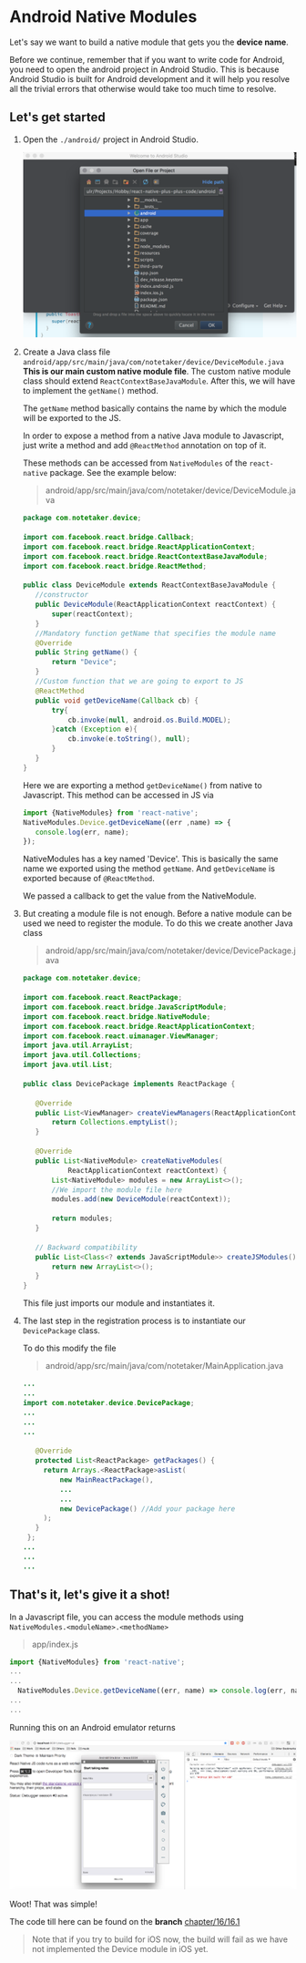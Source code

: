 # Android Native Modules

Let's say we want to build a native module that gets you the **device name**.

Before we continue, remember that if you want to write code for Android, you need to open the android project in Android Studio. This is because Android Studio is built for Android development and it will help you resolve all the trivial errors that otherwise would take too much time to resolve.

## Let's get started

1. Open the `./android/` project in Android Studio.

   ![](../../.gitbook/assets/16.1.open-androd-project.png)

2. Create a Java class file `android/app/src/main/java/com/notetaker/device/DeviceModule.java` **This is our main custom native module file**. The custom native module class should extend `ReactContextBaseJavaModule`. After this, we will have to implement the `getName()` method.

   The `getName` method basically contains the name by which the module will be exported to the JS.

   In order to expose a method from a native Java module to Javascript, just write a method and add `@ReactMethod` annotation on top of it.

   These methods can be accessed from `NativeModules` of the `react-native` package. See the example below:

   > android/app/src/main/java/com/notetaker/device/DeviceModule.java

   ```java
   package com.notetaker.device;

   import com.facebook.react.bridge.Callback;
   import com.facebook.react.bridge.ReactApplicationContext;
   import com.facebook.react.bridge.ReactContextBaseJavaModule;
   import com.facebook.react.bridge.ReactMethod;

   public class DeviceModule extends ReactContextBaseJavaModule {
      //constructor
      public DeviceModule(ReactApplicationContext reactContext) {
          super(reactContext);
      }
      //Mandatory function getName that specifies the module name
      @Override
      public String getName() {
          return "Device";
      }
      //Custom function that we are going to export to JS
      @ReactMethod
      public void getDeviceName(Callback cb) {
          try{
              cb.invoke(null, android.os.Build.MODEL);
          }catch (Exception e){
              cb.invoke(e.toString(), null);
          }
      }
   }
   ```

   Here we are exporting a method `getDeviceName()` from native to Javascript. This method can be accessed in JS via

   ```javascript
   import {NativeModules} from 'react-native';
   NativeModules.Device.getDeviceName((err ,name) => {
      console.log(err, name);
   });
   ```

   NativeModules has a key named 'Device'. This is basically the same name we exported using the method `getName`. And `getDeviceName` is exported because of `@ReactMethod`.

   We passed a callback to get the value from the NativeModule.

3. But creating a module file is not enough. Before a native module can be used we need to register the module. To do this we create another Java class

   > android/app/src/main/java/com/notetaker/device/DevicePackage.java

   ```java
   package com.notetaker.device;

   import com.facebook.react.ReactPackage;
   import com.facebook.react.bridge.JavaScriptModule;
   import com.facebook.react.bridge.NativeModule;
   import com.facebook.react.bridge.ReactApplicationContext;
   import com.facebook.react.uimanager.ViewManager;
   import java.util.ArrayList;
   import java.util.Collections;
   import java.util.List;

   public class DevicePackage implements ReactPackage {

      @Override
      public List<ViewManager> createViewManagers(ReactApplicationContext reactContext) {
          return Collections.emptyList();
      }

      @Override
      public List<NativeModule> createNativeModules(
              ReactApplicationContext reactContext) {
          List<NativeModule> modules = new ArrayList<>();
          //We import the module file here
          modules.add(new DeviceModule(reactContext));

          return modules;
      }

      // Backward compatibility
      public List<Class<? extends JavaScriptModule>> createJSModules() {
          return new ArrayList<>();
      }
   }
   ```

   This file just imports our module and instantiates it.

4. The last step in the registration process is to instantiate our `DevicePackage` class.

   To do this modify the file

   > android/app/src/main/java/com/notetaker/MainApplication.java

   ```java
   ...
   ...
   import com.notetaker.device.DevicePackage;
   ...
   ...
   ...

      @Override
      protected List<ReactPackage> getPackages() {
        return Arrays.<ReactPackage>asList(
            new MainReactPackage(),
            ...
            ...
            new DevicePackage() //Add your package here
        );
      }
    };
   ...
   ...
   ...
   ```

## That's it, let's give it a shot!

In a Javascript file, you can access the module methods using `NativeModules.<moduleName>.<methodName>`

> app/index.js

```javascript
import {NativeModules} from 'react-native';
...
...
  NativeModules.Device.getDeviceName((err, name) => console.log(err, name));
...
...
```

Running this on an Android emulator returns

![](../../.gitbook/assets/16.1.finished-androd-project.png)

Woot! That was simple!

The code till here can be found on the **branch** [chapter/16/16.1](https://github.com/react-made-native-easy/note-taker/tree/chapter/16/16.1)

> Note that if you try to build for iOS now, the build will fail as we have not implemented the Device module in iOS yet.

